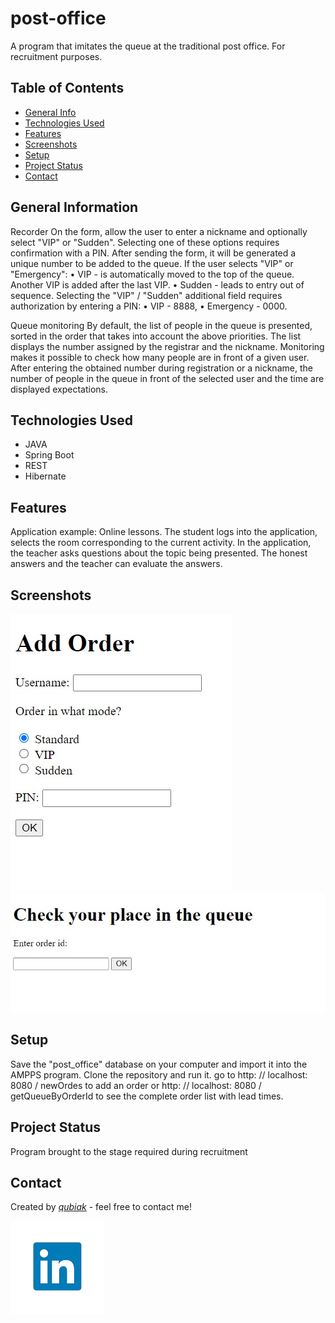 
# post-office
A program that imitates the queue at the traditional post office. For recruitment purposes.
## Table of Contents
* [General Info](#general-information)
* [Technologies Used](#technologies-used)
* [Features](#features)
* [Screenshots](#screenshots)
* [Setup](#setup)
* [Project Status](#project-status)
* [Contact](#contact)


## General Information

Recorder
On the form, allow the user to enter a nickname and optionally select "VIP" or "Sudden".
Selecting one of these options requires confirmation with a PIN. After sending the form, it will be generated
a unique number to be added to the queue. If the user selects "VIP" or "Emergency":
• VIP - is automatically moved to the top of the queue. Another VIP is added after the last VIP.
• Sudden - leads to entry out of sequence.
Selecting the "VIP" / "Sudden" additional field requires authorization by entering a PIN:
• VIP - 8888,
• Emergency - 0000.

Queue monitoring
By default, the list of people in the queue is presented, sorted in the order that takes into account the above
priorities. The list displays the number assigned by the registrar and the nickname.
Monitoring makes it possible to check how many people are in front of a given user. After entering the obtained number
during registration or a nickname, the number of people in the queue in front of the selected user and the time are displayed
expectations.




## Technologies Used
- JAVA
- Spring Boot
- REST
- Hibernate


## Features

Application example: Online lessons. The student logs into the application, selects the room corresponding to the current activity. 
In the application, the teacher asks questions about the topic being presented. The honest answers and the teacher can evaluate the answers.


## Screenshots

![Example screenshot](./img/addOrder.jpg)
![Example screenshot](./img/checkQueue.jpg)


## Setup
Save the "post_office" database on your computer and import it into the AMPPS program. Clone the repository and run it. go to
http: // localhost: 8080 / newOrdes
to add an order or
http: // localhost: 8080 / getQueueByOrderId
to see the complete order list with lead times.


## Project Status
Program brought to the stage required during recruitment


## Contact

Created by [_qubiak_]( http://www.linkedin.com/in/bartłomiej-kubiak) - feel free to contact me!

![Example screenshot](./img/linkedin.png)


	